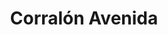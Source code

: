 ---
title: "Corralón Avenida"
url: /san-fernando-del-valle-de-catamarca/corralon-avenida/
shop: comercio
---